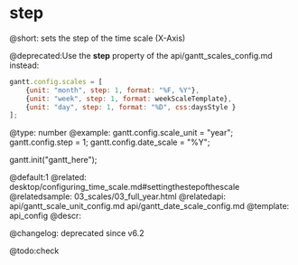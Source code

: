 step
=============

@short: sets the step of the time scale (X-Axis)
	
@deprecated:Use the **step** property of the api/gantt_scales_config.md instead:

~~~js
gantt.config.scales = [
    {unit: "month", step: 1, format: "%F, %Y"},
    {unit: "week", step: 1, format: weekScaleTemplate},
    {unit: "day", step: 1, format: "%D", css:daysStyle }
];
~~~        

@type: number
@example:
gantt.config.scale_unit = "year";
gantt.config.step = 1;
gantt.config.date_scale = "%Y";

gantt.init("gantt_here");

@default:1
@related:
	desktop/configuring_time_scale.md#settingthestepofthescale
@relatedsample:
	03_scales/03_full_year.html
@relatedapi:
	api/gantt_scale_unit_config.md
    api/gantt_date_scale_config.md
@template:	api_config
@descr:

@changelog: deprecated since v6.2

@todo:check